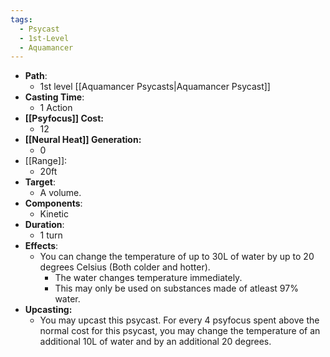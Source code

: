```yaml
---
tags:
  - Psycast
  - 1st-Level
  - Aquamancer
---
```

- **Path**:
	- 1st level [[Aquamancer Psycasts|Aquamancer Psycast]]
- **Casting Time**:
	- 1 Action
- **[[Psyfocus]] Cost:**
	- 12
- **[[Neural Heat]] Generation:**
	- 0
- [[Range]]:
	- 20ft
- **Target**:
	- A volume.
- **Components**:
	- Kinetic
- **Duration**:
	- 1 turn
- **Effects**:
	- You can change the temperature of up to 30L of water by up to 20 degrees Celsius (Both colder and hotter). 
		- The water changes temperature immediately.
		- This may only be used on substances made of atleast 97% water.
- **Upcasting:**
	- You may upcast this psycast. For every 4 psyfocus spent above the normal cost for this psycast, you may change the temperature of an additional 10L of water and by an additional 20 degrees.
